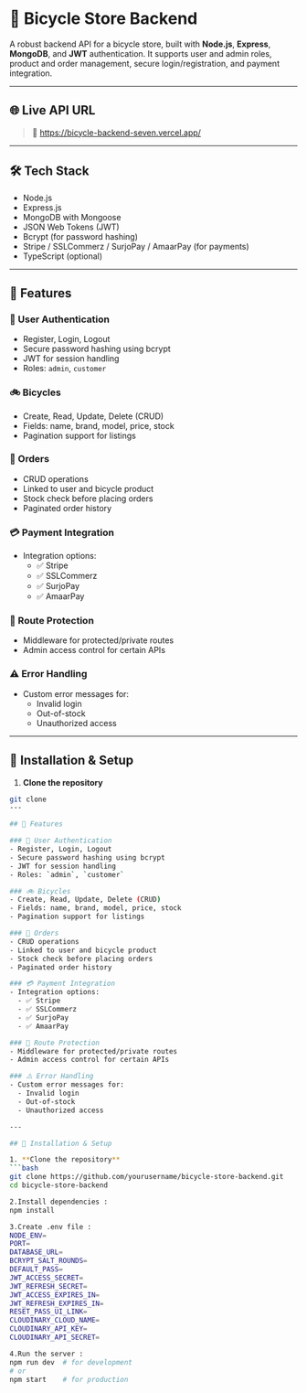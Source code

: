 # 🚴 Bicycle Store Backend

A robust backend API for a bicycle store, built with **Node.js**, **Express**, **MongoDB**, and **JWT** authentication. It supports user and admin roles, 
product and order management, secure login/registration, and payment integration.

---

## 🌐 Live API URL

> 🔗 https://bicycle-backend-seven.vercel.app/
---

## 🛠️ Tech Stack

- Node.js
- Express.js
- MongoDB with Mongoose
- JSON Web Tokens (JWT)
- Bcrypt (for password hashing)
- Stripe / SSLCommerz / SurjoPay / AmaarPay (for payments)
- TypeScript (optional)


---

## 📌 Features

### 👥 User Authentication
- Register, Login, Logout
- Secure password hashing using bcrypt
- JWT for session handling
- Roles: `admin`, `customer`

### 🚲 Bicycles
- Create, Read, Update, Delete (CRUD)
- Fields: name, brand, model, price, stock
- Pagination support for listings

### 🧾 Orders
- CRUD operations
- Linked to user and bicycle product
- Stock check before placing orders
- Paginated order history

### 💳 Payment Integration
- Integration options:
  - ✅ Stripe
  - ✅ SSLCommerz
  - ✅ SurjoPay
  - ✅ AmaarPay

### 🔐 Route Protection
- Middleware for protected/private routes
- Admin access control for certain APIs

### ⚠️ Error Handling
- Custom error messages for:
  - Invalid login
  - Out-of-stock
  - Unauthorized access

---

## 🧪 Installation & Setup

1. **Clone the repository**
```bash
git clone 
---

## 📌 Features

### 👥 User Authentication
- Register, Login, Logout
- Secure password hashing using bcrypt
- JWT for session handling
- Roles: `admin`, `customer`

### 🚲 Bicycles
- Create, Read, Update, Delete (CRUD)
- Fields: name, brand, model, price, stock
- Pagination support for listings

### 🧾 Orders
- CRUD operations
- Linked to user and bicycle product
- Stock check before placing orders
- Paginated order history

### 💳 Payment Integration
- Integration options:
  - ✅ Stripe
  - ✅ SSLCommerz
  - ✅ SurjoPay
  - ✅ AmaarPay

### 🔐 Route Protection
- Middleware for protected/private routes
- Admin access control for certain APIs

### ⚠️ Error Handling
- Custom error messages for:
  - Invalid login
  - Out-of-stock
  - Unauthorized access

---

## 🧪 Installation & Setup

1. **Clone the repository**
```bash
git clone https://github.com/yourusername/bicycle-store-backend.git
cd bicycle-store-backend

2.Install dependencies :
npm install

3.Create .env file :
NODE_ENV=
PORT=
DATABASE_URL=
BCRYPT_SALT_ROUNDS=
DEFAULT_PASS=
JWT_ACCESS_SECRET=
JWT_REFRESH_SECRET=
JWT_ACCESS_EXPIRES_IN=
JWT_REFRESH_EXPIRES_IN=
RESET_PASS_UI_LINK=
CLOUDINARY_CLOUD_NAME=
CLOUDINARY_API_KEY=
CLOUDINARY_API_SECRET=

4.Run the server :
npm run dev  # for development
# or
npm start    # for production


